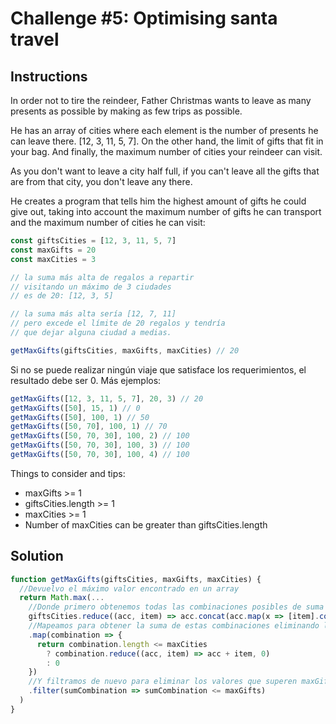 # Challenge #5: Optimising santa travel

## Instructions

In order not to tire the reindeer, Father Christmas wants to leave as many presents as possible by making as few trips as possible.

He has an array of cities where each element is the number of presents he can leave there. [12, 3, 11, 5, 7]. On the other hand, the limit of gifts that fit in your bag. And finally, the maximum number of cities your reindeer can visit.

As you don't want to leave a city half full, if you can't leave all the gifts that are from that city, you don't leave any there.

He creates a program that tells him the highest amount of gifts he could give out, taking into account the maximum number of gifts he can transport and the maximum number of cities he can visit:

```js
const giftsCities = [12, 3, 11, 5, 7]
const maxGifts = 20
const maxCities = 3

// la suma más alta de regalos a repartir
// visitando un máximo de 3 ciudades
// es de 20: [12, 3, 5]

// la suma más alta sería [12, 7, 11]
// pero excede el límite de 20 regalos y tendría
// que dejar alguna ciudad a medias.

getMaxGifts(giftsCities, maxGifts, maxCities) // 20
```
Si no se puede realizar ningún viaje que satisface los requerimientos, el resultado debe ser 0. Más ejemplos:

```js
getMaxGifts([12, 3, 11, 5, 7], 20, 3) // 20
getMaxGifts([50], 15, 1) // 0
getMaxGifts([50], 100, 1) // 50
getMaxGifts([50, 70], 100, 1) // 70
getMaxGifts([50, 70, 30], 100, 2) // 100
getMaxGifts([50, 70, 30], 100, 3) // 100
getMaxGifts([50, 70, 30], 100, 4) // 100
```

Things to consider and tips:

- maxGifts >= 1
- giftsCities.length >= 1
- maxCities >= 1
- Number of maxCities can be greater than giftsCities.length

## Solution

```js
function getMaxGifts(giftsCities, maxGifts, maxCities) {
  //Devuelvo el máximo valor encontrado en un array
  return Math.max(...
    //Donde primero obtenemos todas las combinaciones posibles de suma
    giftsCities.reduce((acc, item) => acc.concat(acc.map(x => [item].concat(x))), [[]])
    //Mapeamos para obtener la suma de estas combinaciones eliminando los arrays que superan maxCities
    .map(combination => {
      return combination.length <= maxCities
        ? combination.reduce((acc, item) => acc + item, 0)
        : 0
    })
    //Y filtramos de nuevo para eliminar los valores que superen maxGifts
    .filter(sumCombination => sumCombination <= maxGifts)
  )  
}
```
